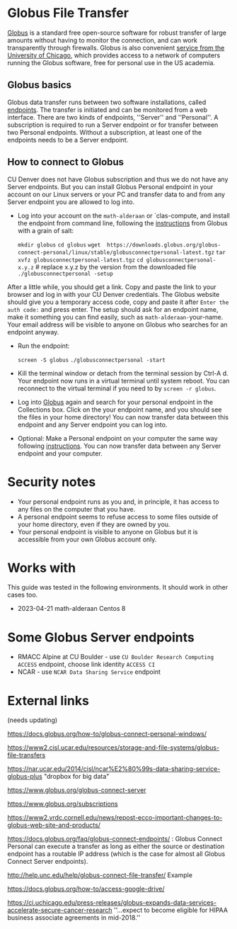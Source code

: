 # Globus File Transfer

[Globus](https://www.globus.org/Globus) is a standard free open-source software for robust transfer of large amounts without having to monitor the connection, and can work transparently through firewalls. Globus is also convenient [service from the University of Chicago](https://www.globus.org/our-story), which provides access to a network of computers running the Globus software, free for personal use in the US academia.

## Globus basics

Globus data transfer runs between two software installations, called [endpoints](https://docs.globus.org/faq/globus-connect-endpoints). The transfer is initiated and can be monitored from a web interface. There are two kinds of endpoints, ''Server'' and ''Personal''. A subscription is required to run a Server endpoint or for transfer between two Personal endpoints. Without a subscription, at least one of the endpoints needs to be a Server endpoint. 

## How to connect to Globus

CU Denver does not have Globus subscription and thus we do not have any Server endpoints. But you can install Globus Personal endpoint in your account on our Linux servers or your PC and transfer data to and from any Server endpoint you are allowed to log into.

* Log into your account on the `math-alderaan` or `clas-compute, and install the endpoint from command line, following the [instructions](https://docs.globus.org/how-to/globus-connect-personal-linux) from Globus with a grain of salt:

    `mkdir globus`
    `cd globus`
    `wget  https://downloads.globus.org/globus-connect-personal/linux/stable/globusconnectpersonal-latest.tgz`
    `tar xvfz globusconnectpersonal-latest.tgz`
    `cd globusconnectpersonal-x.y.z`  # replace x.y.z by the version from the downloaded file
    `./globusconnectpersonal -setup`

After a little while, you should get a link. Copy and paste the link to your browser and log in with your CU Denver credentials. The Globus website should give you a temporary access code, copy and paste it after `Enter the auth code:` and press enter. The setup should ask for an endpoint name, make it something you can find easily, such as `math-alderaan-`your-name. Your email address will be visible to anyone on Globus who searches for an endpoint anyway. 
    
* Run the endpoint:

    `screen -S globus`
    `./globusconnectpersonal -start`

* Kill the terminal window or detach from the terminal session by Ctrl-A d. Your endpoint now runs in a virtual terminal until system reboot. You can reconnect to the virtual terminal if you need to by `screen -r globus`.

* Log into [Globus](https://globus.org) again and search for your personal endpoint in the Collections box. Click on the your endpoint name, and you should see the files in your home directory! You can now transfer data between this endpoint and any Server endpoint you can log into.

* Optional: Make a Personal endpoint on your computer the same way following [instructions](https://www.globus.org/globus-connect-personal). You can now transfer data between any Server endpoint and your computer.

# Security notes

* Your personal endpoint runs as you and, in principle, it has access to any files on the computer that you have. 
* A personal endpoint seems to refuse access to some files outside of your home directory, even if they are owned by you.
* Your personal endpoint is visible to anyone on Globus but it is accessible from your own Globus account only.

# Works with
This guide was tested in the following environments. It should work in other cases too.

* 2023-04-21 math-alderaan Centos 8

# Some Globus Server endpoints

* RMACC Alpine at CU Boulder - use `CU Boulder Research Computing ACCESS` endpoint, choose link identity `ACCESS CI`
* NCAR - use `NCAR Data Sharing Service` endpoint

# External links
(needs updating)

https://docs.globus.org/how-to/globus-connect-personal-windows/

https://www2.cisl.ucar.edu/resources/storage-and-file-systems/globus-file-transfers

https://nar.ucar.edu/2014/cisl/ncar%E2%80%99s-data-sharing-service-globus-plus  "dropbox for big data"

https://www.globus.org/globus-connect-server

https://www.globus.org/subscriptions

https://www2.vrdc.cornell.edu/news/repost-ecco-important-changes-to-globus-web-site-and-products/

https://docs.globus.org/faq/globus-connect-endpoints/ : Globus Connect Personal can execute a transfer as long as either the source or destination endpoint has a routable IP address (which is the case for almost all Globus Connect Server endpoints).

http://help.unc.edu/help/globus-connect-file-transfer/ Example

https://docs.globus.org/how-to/access-google-drive/

https://ci.uchicago.edu/press-releases/globus-expands-data-services-accelerate-secure-cancer-research ''...expect to become eligible for HIPAA business associate agreements in mid-2018.''

